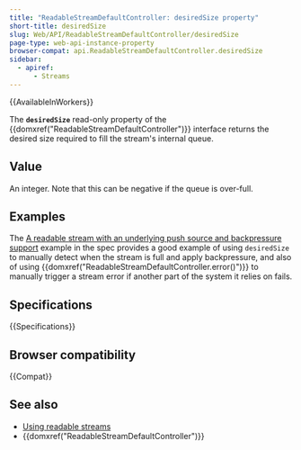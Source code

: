 ```yaml
---
title: "ReadableStreamDefaultController: desiredSize property"
short-title: desiredSize
slug: Web/API/ReadableStreamDefaultController/desiredSize
page-type: web-api-instance-property
browser-compat: api.ReadableStreamDefaultController.desiredSize
sidebar:
  - apiref:
      - Streams
---
```


{{AvailableInWorkers}}

The **`desiredSize`** read-only property of the
{{domxref("ReadableStreamDefaultController")}} interface returns the desired size
required to fill the stream's internal queue.

## Value

An integer. Note that this can be negative if the queue is over-full.

## Examples

The [A readable stream with an underlying push source and backpressure support](https://streams.spec.whatwg.org/#example-rs-push-backpressure) example in the spec
provides a good example of using `desiredSize` to manually detect when the
stream is full and apply backpressure, and also of using
{{domxref("ReadableStreamDefaultController.error()")}} to manually trigger a stream
error if another part of the system it relies on fails.

## Specifications

{{Specifications}}

## Browser compatibility

{{Compat}}

## See also

- [Using readable streams](/en-US/docs/Web/API/Streams_API/Using_readable_streams)
- {{domxref("ReadableStreamDefaultController")}}
